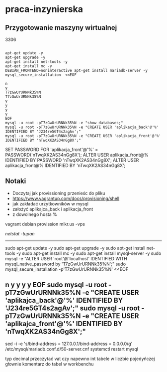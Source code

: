 # praca-inzynierska

## Przygotowanie maszyny wirtualnej

3306

```

apt-get update -y
apt-get upgrade -y
apt-get install net-tools -y
apt-get install mc -y
DEBIAN_FRONTEND=noninteractive apt-get install mariadb-server -y
mysql_secure_installation  <<EOF

n
y
T7zGwUrURNNk35%N
T7zGwUrURNNk35%N
y
y
y
y
EOF
mysql -u root -pT7zGwUrURNNk35%N -e "show databases;"
mysql -u root -pT7zGwUrURNNk35%N -e "CREATE USER 'aplikacja_back'@'%' IDENTIFIED BY 'J234re5GT4s2agAv';"
mysql -u root -pT7zGwUrURNNk35%N -e "CREATE USER 'aplikacja_front'@'%' IDENTIFIED BY 'nTwqXK2AS34nGg8X';"
```





SET PASSWORD FOR 'aplikacja_front'@'%' = PASSWORD('nTwqXK2AS34nGg8X');
ALTER USER aplikacja_front@% IDENTIFIED BY PASSWORD 'nTwqXK2AS34nGg8X';
ALTER USER aplikacja_front@% IDENTIFIED BY 'nTwqXK2AS34nGg8X';

## Notaki
- Doczytaj jak provissioning przenieśc do pliku
- https://www.vagrantup.com/docs/provisioning/shell
- jak zakładać urzytkowników w mysql
- założyć aplikajca_back i aplikacja_front
- z dowolnego hosta %

vagrant debian provission
mikr.us -vps

*netstat -tupan*


----------------------------------------------------
sudo apt-get update -y
sudo apt-get upgrade -y
sudo apt-get install net-tools -y
sudo apt-get install mc -y
sudo apt-get install mysql-server -y
sudo mysql -e "ALTER USER 'root'@'localhost' IDENTIFIED WITH mysql_native_password by 'T7zGwUrURNNk35%N';"
sudo mysql_secure_installation -p'T7zGwUrURNNk35%N' <<EOF

n
y
y
y
y
EOF
sudo mysql -u root -pT7zGwUrURNNk35%N -e "CREATE USER 'aplikajca_back'@'%' IDENTIFIED BY 'J234re5GT4s2agAv';"
sudo mysql -u root -pT7zGwUrURNNk35%N -e "CREATE USER 'aplikajca_front'@'%' IDENTIFIED BY 'nTwqXK2AS34nGg8X';"
-------------------------------------------------------------

sed -i -e 's/bind-address            = 127.0.0.1/bind-address            = 0.0.0.0/g' /etc/mysql/mariadb.conf.d/50-server.cnf
systemctl restart mysql



typ decimal przeczytać 
vat czy napewno int
tabele w liczbie pojedyńczej głownie
komentarz do tabel w workbenchu